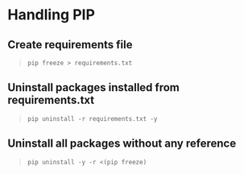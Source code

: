 # Handling PIP

## Create requirements file

> `pip freeze > requirements.txt`

## Uninstall packages installed from requirements.txt

> `pip uninstall -r requirements.txt -y`

## Uninstall all packages without any reference

> `pip uninstall -y -r <(pip freeze)`
